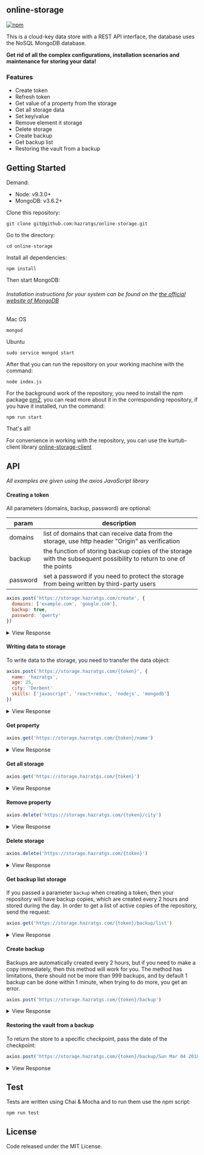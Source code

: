 ## online-storage
[![npm](https://img.shields.io/npm/v/npm.svg)](https://www.npmjs.com/package/online-storage-client)

This is a cloud-key data store with a REST API interface, the database uses the NoSQL MongoDB database.

**Get rid of all the complex configurations, installation scenarios and maintenance for storing your data!**

### Features
 - Create token
 - Refresh token
 - Get value of a property from the storage
 - Get all storage data
 - Set key/value
 - Remove element it storage
 - Delete storage
 - Create backup
 - Get backup list
 - Restoring the vault from a backup

## Getting Started
Demand:
 - Node: v9.3.0+ 
 - MongoDB: v3.6.2+

Clone this repository:

    git clone git@github.com:hazratgs/online-storage.git
Go to the directory:

    cd online-storage
Install all dependencies:

    npm install
Then start MongoDB:
###### Installation instructions for your system can be found on the [the official website of MongoDB](https://docs.mongodb.com/manual/tutorial/#installation)
Mac OS

    mongod
    
Ubuntu

    sudo service mongod start

After that you can run the repository on your working machine with the command:

    node index.js

For the background work of the repository, you need to install the npm package [pm2](https://www.npmjs.com/package/pm2), you can read more about it in the corresponding repository, if you have it installed, run the command:

    npm run start

That's all!

For convenience in working with the repository, you can use the kurtub-client library [online-storage-client](https://www.npmjs.com/package/online-storage-client)

## API
*All examples are given using the axios JavaScript library*
#### Creating a token
All parameters (domains, backup, password) are optional:

| param | description |
|--|--|
| domains | list of domains that can receive data from the storage, use http header "Origin" as verification | 
| backup | the function of storing backup copies of the storage with the subsequent possibility to return to one of the points | 
| password | set a password if you need to protect the storage from being written by third-party users |

```js
axios.post('https://storage.hazratgs.com/create', {
  domains: ['example.com', 'google.com'],
  backup: true,
  password: 'qwerty'
})
```

 <details>
  <summary>View Response</summary>

```js 		 
{
  "status":  true,
  "data":{
    "token": "002cac23-aa8b-4803-a94f-3888020fa0df",
    "refreshToken": "5bf365e0-1fc0-11e8-85d2-3f7a9c4f742e"
  }
}
```
</details>

#### Writing data to storage
To write data to the storage, you need to transfer the data object:
```js
axios.post('https://storage.hazratgs.com/{token}', {
  name: 'hazratgs',
  age: 25,
  city: 'Derbent'
  skills: ['javascript', 'react+redux', 'nodejs', 'mongodb']
})
```

 <details>
  <summary>View Response</summary>

```js 		 
{
  "status":  true,
  "message": "Successfully added"
}
```
</details>

#### Get property
```js
axios.get('https://storage.hazratgs.com/{token}/name')
```
 <details>
  <summary>View Response</summary>

```js 		 
{
  "status":  true,
  "data": "hazratgs"
}
```
</details>

#### Get all storage
```js
axios.get('https://storage.hazratgs.com/{token}')
```

 <details>
  <summary>View Response</summary>

```js 		 
{
  "status":  true,
  "data": {
    name: 'hazratgs',
    age: 25,
    city: 'Derbent'
    skills: ['javascript', 'react+redux', 'nodejs', 'mongodb']
  }
}
```
</details>

#### Remove property
```js
axios.delete('https://storage.hazratgs.com/{token}/city')
```

 <details>
  <summary>View Response</summary>

```js 		 
{
  "status":  true,
  "message": "Successfully deleted"
}
```
</details>


#### Delete storage
```js
axios.delete('https://storage.hazratgs.com/{token}')
```

 <details>
  <summary>View Response</summary>

```js 		 
{
  "status":  true,
  "message": "Storage deleted"
}
```
</details>


#### Get backup list storage
If you passed a parameter `backup` when creating a token, then your repository will have backup copies, which are created every 2 hours and stored during the day.
In order to get a list of active copies of the repository, send the request:
```js
axios.get('https://storage.hazratgs.com/{token}/backup/list')
```

 <details>
  <summary>View Response</summary>

```js 		 
{
  "status":  true,
  "data": [
    'Sun Mar 04 2018 19:39:42 GMT+0300 (MSK)', 
    'Sun Mar 04 2018 20:39:42 GMT+0300 (MSK)'
  ]
}
```
</details>


#### Create backup
Backups are automatically created every 2 hours, but if you need to make a copy immediately, then this method will work for you.
The method has limitations, there should not be more than 999 backups, and by default 1 backup can be done within 1 minute, when trying to do more, you get an error.
```js
axios.post('https://storage.hazratgs.com/{token}/backup')
```

 <details>
  <summary>View Response</summary>

```js 		 
{
  "status":  true
}
```
</details>


#### Restoring the vault from a backup
To return the store to a specific checkpoint, pass the date of the checkpoint:
```js
axios.post('https://storage.hazratgs.com/{token}/backup/Sun Mar 04 2018 19:39:42 GMT+0300 (MSK)')
```

 <details>
  <summary>View Response</summary>

```js 		 
{
  "status":  true,
  "message": "Successfully restored"
}
```
</details>



## Test
Tests are written using Chai & Mocha and to run them use the npm script:

    npm run test

## License
Code released under the MIT License.
